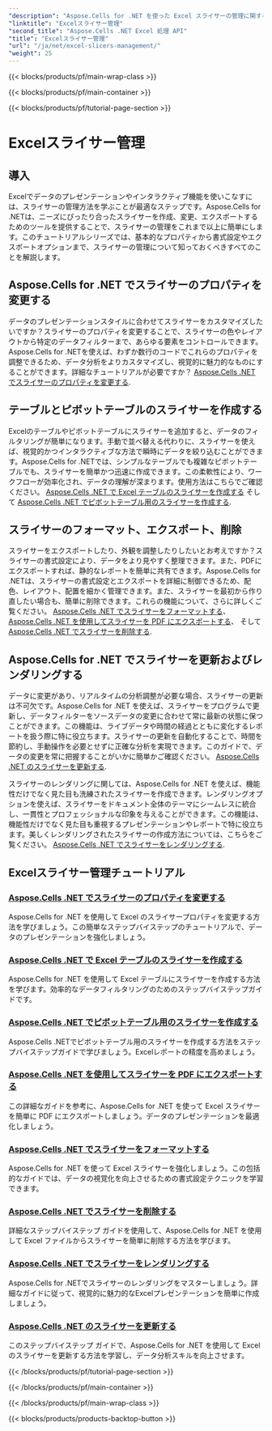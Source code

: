 ```yaml
---
"description": "Aspose.Cells for .NET を使った Excel スライサーの管理に関する包括的なチュートリアルをご覧ください。スライサーを簡単に作成、更新、書式設定、エクスポートする方法を学びましょう。"
"linktitle": "Excelスライサー管理"
"second_title": "Aspose.Cells .NET Excel 処理 API"
"title": "Excelスライサー管理"
"url": "/ja/net/excel-slicers-management/"
"weight": 25
---
```


{{< blocks/products/pf/main-wrap-class >}}

{{< blocks/products/pf/main-container >}}

{{< blocks/products/pf/tutorial-page-section >}}

# Excelスライサー管理

## 導入

Excelでデータのプレゼンテーションやインタラクティブ機能を使いこなすには、スライサーの管理方法を学ぶことが最適なステップです。Aspose.Cells for .NETは、ニーズにぴったり合ったスライサーを作成、変更、エクスポートするためのツールを提供することで、スライサーの管理をこれまで以上に簡単にします。このチュートリアルシリーズでは、基本的なプロパティから書式設定やエクスポートオプションまで、スライサーの管理について知っておくべきすべてのことを解説します。

## Aspose.Cells for .NET でスライサーのプロパティを変更する
データのプレゼンテーションスタイルに合わせてスライサーをカスタマイズしたいですか？スライサーのプロパティを変更することで、スライサーの色やレイアウトから特定のデータフィルターまで、あらゆる要素をコントロールできます。Aspose.Cells for .NETを使えば、わずか数行のコードでこれらのプロパティを調整できるため、データ分析をよりカスタマイズし、視覚的に魅力的なものにすることができます。詳細なチュートリアルが必要ですか？ [Aspose.Cells .NET でスライサーのプロパティを変更する](。/change-slicer-properties/).

## テーブルとピボットテーブルのスライサーを作成する
Excelのテーブルやピボットテーブルにスライサーを追加すると、データのフィルタリングが簡単になります。手動で並べ替える代わりに、スライサーを使えば、視覚的かつインタラクティブな方法で瞬時にデータを絞り込むことができます。Aspose.Cells for .NETでは、シンプルなテーブルでも複雑なピボットテーブルでも、スライサーを簡単かつ迅速に作成できます。この柔軟性により、ワークフローが効率化され、データの理解が深まります。使用方法はこちらでご確認ください。 [Aspose.Cells .NET で Excel テーブルのスライサーを作成する](./create-slicer-excel-table/) そして [Aspose.Cells .NET でピボットテーブル用のスライサーを作成する](。/create-slicer-pivot-table/).

## スライサーのフォーマット、エクスポート、削除
スライサーをエクスポートしたり、外観を調整したりしたいとお考えですか？スライサーの書式設定により、データをより見やすく整理できます。また、PDFにエクスポートすれば、静的なレポートを簡単に共有できます。Aspose.Cells for .NETは、スライサーの書式設定とエクスポートを詳細に制御できるため、配色、レイアウト、配置を細かく管理できます。また、スライサーを最初から作り直したい場合も、簡単に削除できます。これらの機能について、さらに詳しくご覧ください。 [Aspose.Cells .NET でスライサーをフォーマットする](./format-slicers/)、 [Aspose.Cells .NET を使用してスライサーを PDF にエクスポートする](./export-slicer-to-pdf/)、 そして [Aspose.Cells .NET でスライサーを削除する](。/remove-slicers/).

## Aspose.Cells for .NET でスライサーを更新およびレンダリングする

データに変更があり、リアルタイムの分析調整が必要な場合、スライサーの更新は不可欠です。Aspose.Cells for .NET を使えば、スライサーをプログラムで更新し、データフィルターをソースデータの変更に合わせて常に最新の状態に保つことができます。この機能は、ライブデータや時間の経過とともに変化するレポートを扱う際に特に役立ちます。スライサーの更新を自動化することで、時間を節約し、手動操作を必要とせずに正確な分析を実現できます。このガイドで、データの変更を常に把握することがいかに簡単かご確認ください。 [Aspose.Cells .NET のスライサーを更新する](。/update-slicers/).

スライサーのレンダリングに関しては、Aspose.Cells for .NET を使えば、機能性だけでなく見た目も洗練されたスライサーを作成できます。レンダリングオプションを使えば、スライサーをドキュメント全体のテーマにシームレスに統合し、一貫性とプロフェッショナルな印象を与えることができます。この機能は、機能性だけでなく見た目も重視するプレゼンテーションやレポートで特に役立ちます。美しくレンダリングされたスライサーの作成方法については、こちらをご覧ください。 [Aspose.Cells .NET でスライサーをレンダリングする](。/render-slicers/).

## Excelスライサー管理チュートリアル
### [Aspose.Cells .NET でスライサーのプロパティを変更する](./change-slicer-properties/)
Aspose.Cells for .NET を使用して Excel のスライサープロパティを変更する方法を学びましょう。この簡単なステップバイステップのチュートリアルで、データのプレゼンテーションを強化しましょう。
### [Aspose.Cells .NET で Excel テーブルのスライサーを作成する](./create-slicer-excel-table/)
Aspose.Cells for .NET を使用して Excel テーブルにスライサーを作成する方法を学びます。効率的なデータフィルタリングのためのステップバイステップガイドです。
### [Aspose.Cells .NET でピボットテーブル用のスライサーを作成する](./create-slicer-pivot-table/)
Aspose.Cells .NETでピボットテーブル用のスライサーを作成する方法をステップバイステップガイドで学びましょう。Excelレポートの精度を高めましょう。
### [Aspose.Cells .NET を使用してスライサーを PDF にエクスポートする](./export-slicer-to-pdf/)
この詳細なガイドを参考に、Aspose.Cells for .NET を使って Excel スライサーを簡単に PDF にエクスポートしましょう。データのプレゼンテーションを最適化しましょう。
### [Aspose.Cells .NET でスライサーをフォーマットする](./format-slicers/)
Aspose.Cells for .NET を使って Excel スライサーを強化しましょう。この包括的なガイドでは、データの視覚化を向上させるための書式設定テクニックを学習できます。
### [Aspose.Cells .NET でスライサーを削除する](./remove-slicers/)
詳細なステップバイステップ ガイドを使用して、Aspose.Cells for .NET を使用して Excel ファイルからスライサーを簡単に削除する方法を学びます。
### [Aspose.Cells .NET でスライサーをレンダリングする](./render-slicers/)
Aspose.Cells for .NETでスライサーのレンダリングをマスターしましょう。詳細なガイドに従って、視覚的に魅力的なExcelプレゼンテーションを簡単に作成しましょう。
### [Aspose.Cells .NET のスライサーを更新する](./update-slicers/)
このステップバイステップ ガイドで、Aspose.Cells for .NET を使用して Excel のスライサーを更新する方法を学習し、データ分析スキルを向上させます。

{{< /blocks/products/pf/tutorial-page-section >}}

{{< /blocks/products/pf/main-container >}}

{{< /blocks/products/pf/main-wrap-class >}}

{{< blocks/products/products-backtop-button >}}